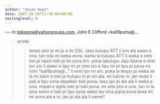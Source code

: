 ```yaml
---
author: "Josan Kapo"
date: 2007-10-24T21:18:00+00:00
nestinglevel: 0
---
```

\---
 In [tokipona@yahoogroups.com](mailto://tokipona@yahoogroups.com), John E Clifford <kali9putra@...
> wrote:

>> tenpo pini la mi jo e ilo DSL. taso kulupu ATT li krn ala awen e ona. tan nila mi weka eona.
> kama la kulupu ATT li weka e nimi lon pi nasin toki pi ilo sona kin. pona lakulupu Jaju lipana
> e nimi lon sin li awen e lipu mi pi nimi lon e lipu mi pi lipu pi pona mi. nimi
> "kali9putra@..." li nimi lon mi sin.
> poka la tenpo pi weka mi la mi lukin e toki pi kulupu ni pi sin ala. mi lukine ni: jan mute li
> pali e lipu sona kepeken toki pona. taso jan pi ala ala li weka e ona. mipali e sijelo toki pi
> toki pona. mi wile pini e ona. tan ni la sina awen e toki pi lipu sona weka lao sina pana eona
> tawa mi.
>mi sona ala e ni: jan pi ala ala li seme?